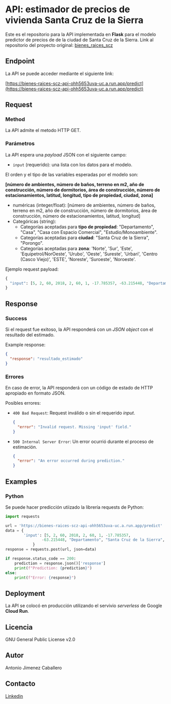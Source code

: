 # API: estimador de precios de vivienda Santa Cruz de la Sierra

Este es el repositorio para la API implementada en **Flask** para el modelo predictor de precios de de la ciudad de Santa Cruz de la Sierra. Link al repositorio del proyecto original: 
[bienes_raices_scz](https://github.com/a-jimenezc/bienes_raices_scz)

## Endpoint

La API se puede acceder mediante el siguiente link:


[https://bienes-raices-scz-api-ohh5653uva-uc.a.run.app/predict](https://bienes-raices-scz-api-ohh5653uva-uc.a.run.app/predict)


## Request

### Method

La API admite el metodo HTTP GET.

### Parámetros

La API espera una *payload* JSON con el siguiente campo:

- `input` (requerido): una lista con los datos para el modelo.

El orden y el tipo de las variables esperadas por el modelo son:

**[número de ambientes, número de baños, terreno en m2, año de construcción, número de dormitorios, área de construcción, número de estacionamientos, latitud, longitud, tipo de propiedad, ciudad, zona]**

- numéricas (integer/float): [número de ambientes, número de baños, terreno en m2, año de construcción, número de dormitorios, área de construcción, número de estacionamientos, latitud, longitud]
- Categóricas (string):
  - Categorías aceptadas para **tipo de propiedad**: "Departamento", "Casa", "Casa con Espacio Comercial", "Estudio/Monoambiente".
  - Categorías aceptadas para **ciudad**: "Santa Cruz de la Sierra", "Porongo".
  - Categorías aceptadas para **zona**: 'Norte', 'Sur', 'Este', 'Equipetrol/NorOeste', 'Urubo', 'Oeste', 'Sureste', 'Urbari', 'Centro (Casco Viejo)', 'ESTE', 'Noreste', 'Suroeste', 'Noroeste'.

Ejemplo request payload:

```python
{
  "input": [5, 2, 60, 2018, 2, 60, 1, -17.785357, -63.215448, "Departamento", "Santa Cruz de la Sierra", "Oeste"]
}
```

## Response

### Success

Si el request fue exitoso, la API responderá con un *JSON object* con el resultado del estimado.

Example response:

```json
{
  "response": "resultado_estimado"
}
```

### Errores

En caso de error, la API responderá con un código de estado de HTTP apropiado en formato JSON. 

Posibles errores:

- `400 Bad Request`:  Request inválido o sin el requerido *input*.
  ```json
  {
    "error": "Invalid request. Missing 'input' field."
  }
  ```

- `500 Internal Server Error`: Un error ocurrió durante el proceso de estimación.
  ```json
  {
    "error": "An error occurred during prediction."
  }
  ```

## Examples

### Python

Se puede hacer predicción utiizado la librería requests de Python:

```python
import requests

url = 'https://bienes-raices-scz-api-ohh5653uva-uc.a.run.app/predict'
data = {
        'input': [5, 2, 60, 2018, 2, 60, 1, -17.785357, 
                -63.215448, "Departamento", "Santa Cruz de la Sierra", "Oeste"]
            }
response = requests.post(url, json=data)

if response.status_code == 200:
    prediction = response.json()['response']
    print(f"Prediction: {prediction}")
else:
    print(f"Error: {response}")
```


## Deployment

La API se colocó en producción utilizando el servivio *serverless* de Google **Cloud Run**.

## Licencia

GNU General Public License v2.0

## Autor

Antonio Jimenez Caballero

## Contacto

[Linkedin](https://www.linkedin.com/in/antonio-jimnzc/)
